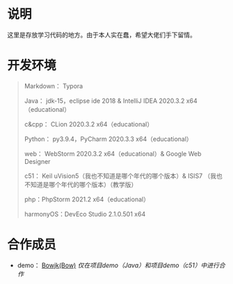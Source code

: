 # 说明

这里是存放学习代码的地方。由于本人实在蠢，希望大佬们手下留情。

# 开发环境

> Markdown： Typora
>
> Java： jdk-15，eclipse ide 2018 & IntelliJ IDEA 2020.3.2 x64（educational）
>
> c&cpp： CLion 2020.3.2 x64（educational）
>
> Python： py3.9.4，PyCharm 2020.3.3 x64（educational）
>
> web： WebStorm 2020.3.2 x64（educational）& Google Web Designer 
>
> c51： Keil uVision5（我也不知道是哪个年代的哪个版本）& ISIS7 （我也不知道是哪个年代的哪个版本）（教学版）
>
> php：PhpStorm 2021.2 x64（educational）
>
> harmonyOS：DevEco Studio 2.1.0.501 x64

# 合作成员

- demo： [Bowjk(Bow)](https://github.com/Bowjk) *仅在项目demo（Java）和项目demo（c51）中进行合作*

  

